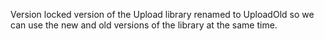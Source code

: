 Version locked version of the Upload library renamed to UploadOld so we can use
the new and old versions of the library at the same time.